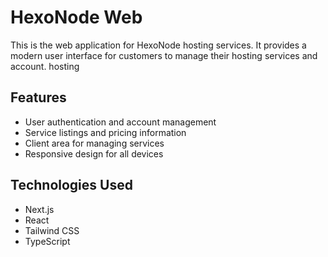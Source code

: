 # HexoNode Web

This is the web application for HexoNode hosting services. It provides a modern user interface for customers to manage their hosting services and account.
hosting

## Features

- User authentication and account management
- Service listings and pricing information
- Client area for managing services
- Responsive design for all devices

## Technologies Used

- Next.js
- React
- Tailwind CSS
- TypeScript 